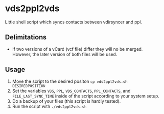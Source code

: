 # vds2ppl2vds
Little shell script which syncs contacts between vdirsyncer and ppl.


## Delimitations

 * If two versions of a vCard (vcf file) differ they will no be merged. However, the later version of both files will be used.


## Usage

 1. Move the script to the desired positon `cp vds2ppl2vds.sh DESIREDPOSITION`
 2. Set the variables `VDS`, `PPL`, `VDS_CONTACTS`, `PPL_CONTACTS`, and `FILE_LAST_SYNC_TIME` inside of the script according to your system setup.
 3. Do a backup of your files (this script is hardly tested).
 4. Run the script with `./vds2ppl2vds.sh`
